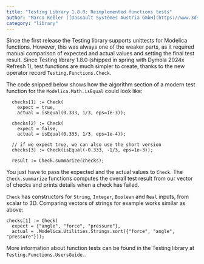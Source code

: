 ```yaml
---
title: "Testing Library 1.8.0: Reimplemented functions tests"
author: "Marco Keßler ([Dassault Systèmes Austria GmbH](https://www.3ds.com/))"
category: "library"
---
```


Since the first release the Testing library supports unittests for Modelica functions.
However, this was always one of the weaker parts, as it required manual comparison of expected and actual values and setting the final test result.
Since Testing library 1.8.0 (shipped in spring with Dymola 2024x Refresh 1), test functions are much simpler to create, thanks to the new operator record `Testing.Functions.Check`.

The code snipped below shows how the algorithm section of a modern test function for the `Modelica.Math.isEqual` could look like:
```
  checks[1] := Check(
    expect = true,
    actual = isEqual(0.333, 1/3, eps=1e-3));

  checks[2] := Check(
    expect = false,
    actual = isEqual(0.333, 1/3, eps=1e-4));

  // if we expect true, we can also use the short version
  checks[3] := Check(isEqual(-0.333, -1/3, eps=1e-3));

  result := Check.summarize(checks);
```
You just have to pass the expected and the actual values to `Check`.
The `Check.summarize` functions computes the overall test result from our vector of checks and prints details when a check has failed. 

`Check` has constructors for `String`, `Integer`, `Boolean` and `Real` inputs, from scalar to 3D.
Comparing vectors of strings for example works similar as above:
```
checks[1] := Check(
  expect = {"angle", "force", "pressure"},
  actual = .Modelica.Utilities.Strings.sort({"force", "angle", "pressure"}));
```

More information about function tests can be found in the Testing library at `Testing.Functions.UsersGuide.`.
